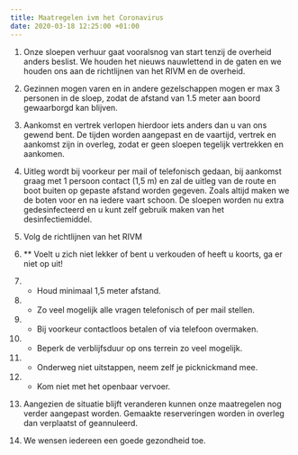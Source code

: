 ```yaml
---
title: Maatregelen ivm het Coronavirus
date: 2020-03-18 12:25:00 +01:00
---
```


 1. Onze sloepen verhuur gaat vooralsnog van start  tenzij de overheid anders beslist. We houden het nieuws nauwlettend in de gaten en we houden ons aan de richtlijnen van het RIVM en de overheid.

 2. Gezinnen mogen varen en in andere gezelschappen mogen er max 3  personen in de sloep, zodat de afstand van 1.5 meter aan boord gewaarborgd kan blijven.

 3. Aankomst en vertrek verlopen hierdoor iets anders dan u van ons gewend bent.
    De tijden worden aangepast en de vaartijd, vertrek en aankomst zijn in overleg, zodat er geen sloepen tegelijk vertrekken en aankomen.

 4. Uitleg wordt bij voorkeur per mail of telefonisch gedaan, bij aankomst graag met 1 persoon contact (1,5 m) en zal de uitleg van de route en boot buiten op gepaste afstand worden gegeven. Zoals altijd maken we de boten voor en na iedere vaart schoon.  De sloepen worden nu extra gedesinfecteerd en u kunt zelf gebruik maken van het desinfectiemiddel.

 5. Volg  de richtlijnen van het RIVM


 7. ** Voelt u zich niet lekker of bent u verkouden of heeft u koorts, ga er niet op uit!

 8. * Houd minimaal 1,5 meter afstand.

 9. * Zo veel mogelijk alle vragen telefonisch of per mail stellen.

10. * Bij voorkeur contactloos betalen of via telefoon overmaken.

11. * Beperk de verblijfsduur op ons terrein zo veel mogelijk.

12. * Onderweg niet uitstappen, neem zelf je picknickmand mee.

13. * Kom niet met het openbaar vervoer.

14. Aangezien de situatie blijft veranderen kunnen onze maatregelen nog verder aangepast worden. Gemaakte reserveringen worden in overleg dan verplaatst of geannuleerd.


1. We wensen iedereen een goede gezondheid toe.